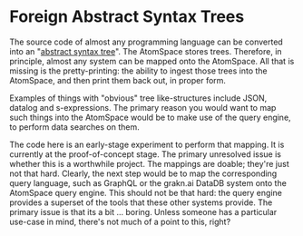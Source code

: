 
Foreign Abstract Syntax Trees
=============================
The source code of almost any programming language can be converted into an
"[abstract syntax tree](https://en.wikipedia.org/wiki/Abstract_syntax_tree)".
The AtomSpace stores trees. Therefore, in principle, almost any system
can be mapped onto the AtomSpace. All that is missing is the pretty-printing:
the ability to ingest those trees into the AtomSpace, and then print them
back out, in proper form.

Examples of things with "obvious" tree like-structures include JSON,
datalog and s-expressions.  The primary reason you would want to map
such things into the AtomSpace would be to make use of the query engine,
to perform data searches on them.

The code here is an early-stage experiment to perform that mapping. It
is currently at the proof-of-concept stage. The primary unresolved issue
is whether this is a worthwhile project. The mappings are doable;
they're just not that hard. Clearly, the next step would be to map the
corresponding query language, such as GraphQL or the grakn.ai DataDB
system onto the AtomSpace query engine. This should not be that hard:
the query engine provides a superset of the tools that these other
systems provide. The primary issue is that its a bit ... boring.  Unless
someone has a particular use-case in mind, there's not much of a point
to this, right?

